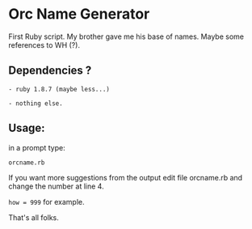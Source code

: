 Orc Name Generator
==================

First Ruby script.
My brother gave me his base of names. Maybe some references to WH (?).

Dependencies ?
--------------

    - ruby 1.8.7 (maybe less...)

    - nothing else.

Usage:
------

in a prompt type:

`orcname.rb`

If you want more suggestions from the output edit file orcname.rb and change the number at line 4.

`how = 999` for example.

That's all folks.


